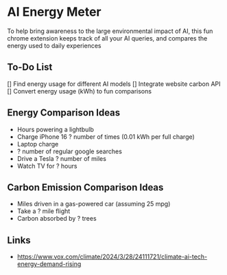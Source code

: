 # AI Energy Meter
To help bring awareness to the large environmental impact of AI, this fun chrome extension keeps track of all your AI queries, and compares the energy used to daily experiences

## To-Do List
[] Find energy usage for different AI models
[] Integrate website carbon API
[] Convert energy usage (kWh) to fun comparisons

## Energy Comparison Ideas
- Hours powering a lightbulb 
- Charge iPhone 16 ? number of times (0.01 kWh per full charge)
- Laptop charge
- ? number of regular google searches
- Drive a Tesla ? number of miles
- Watch TV for ? hours

## Carbon Emission Comparison Ideas
- Miles driven in a gas-powered car (assuming 25 mpg)
- Take a ? mile flight
- Carbon absorbed by ? trees

## Links
- https://www.vox.com/climate/2024/3/28/24111721/climate-ai-tech-energy-demand-rising 


